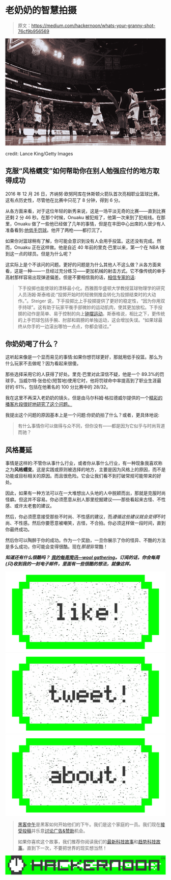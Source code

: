 # 老奶奶的智慧拍摄

> 原文：<https://medium.com/hackernoon/whats-your-granny-shot-76cf9b956569>

![](img/f2986c136de9548a6ddb0ae2bb10e608.png)

credit: Lance King/Getty Images

## 克服“风格蠕变”如何帮助你在别人勉强应付的地方取得成功

2016 年 12 月 26 日，齐纳努·欧努阿库在休斯顿火箭队首次亮相职业篮球比赛。这有点历史性，尽管他在比赛中只花了 8 分钟，得到 6 分。

从各方面来看，对于这位年轻的新秀来说，这是一场平淡无奇的比赛——直到比赛还剩 2 分 46 秒。在那个时候，Onuaku 被犯规了，他第一次来到了犯规线。在那里，Onuaku 做了一些他已经做了几年的事情，但是在丰田中心出席的人很少有人准备看到:[他低手罚球](http://www.espn.com/nba/story/_/id/18355721/chinanu-onuaku-houston-rockets-channels-rick-barry-debut)。他开了两枪——都打沉了。

如果你对篮球稍有了解，你可能会意识到没有人会用手投篮。这还没有完成。然而，Onuaku 正在这样做。他是自近 40 年前的里克·巴里以来，第一个在 NBA 做到这一点的球员。但是为什么呢？

这实际上是个不该问的问题。更好的问题是为什么其他人不这么做？从各方面来看，这是一种——一旦经过充分练习——更加机械的射击方式。它不像传统的单手高射那样容易出现弹道偏差。但是不要相信我的话，[相信专家的话](http://discovermagazine.com/2008/the-body/07-physics-proves-it-everyone-should-shoot-granny-style):

> 下手投掷也能使球的漂移最小化。西雅图华盛顿大学教授篮球物理学的研究人员汤姆·斯泰格说:“投掷开始时的轻微侧推会转化为投掷结束时的大动作。”。Steiger 说，下手投掷比上手投掷提供了更好的稳定性，“因为你用双手持球”。这有助于玩家平衡手部微妙的运动肌肉，使其更加放松。下手投掷的动作是简单、易于控制的向上[钟摆运动](http://www.myphysicslab.com/pendulum1.html)。斯泰格说，相比之下，更传统的上手罚球包括手腕、肘部和肩膀的单独运动，这会增加失误。“如果球最终从你手的一边滚出哪怕一点点，你都会错过。”

## 你奶奶喝了什么？

这听起来像是一个显而易见的事情:如果你想罚球更好，那就用低手投篮。那么为什么玩家不去做呢？因为看起来很傻。

那些选择采用它的人获得了好处。里克·巴里对此深信不疑，他是一个 89.3%的罚球手。当威尔特·张伯伦(短暂地)使用它时，他将罚球命中率提高到了职业生涯最好的 61%，包括在他著名的 100 分比赛中的 28/32。

我在这里不再深入老奶奶的镜头，但是由马尔科姆·格拉德威尔提供的一个[精彩的播客片段很好地研究了这个问题。](http://revisionisthistory.com/episodes/03-the-big-man-cant-shoot)

我提出这个问题的原因基本上是一个问题:你奶奶拍了什么？或者，更具体地说:

> 有什么事情你可以做得与众不同，但你没有——都是因为它似乎与时尚背道而驰？

## 风格蔓延

事情是这样的:不管你从事什么行业，或者你从事什么行业，有一种现象我喜欢称之为**风格蠕变**。这是实践或原则被选择的地方，主要是因为风格上的原因，而不是功能或目标相关的原因。而且很危险。它会让我们看不到打破常规可能带来的好处。

因此，如果有一种方法可以在一大堆想出人头地的人中脱颖而出，那就是克服时尚怪癖。但这并不容易。你必须愿意从别人那里挖掘建议——那些看起来古怪、不性感、或许太老套的建议。

然后，你必须愿意接受那些不时尚、不性感的建议，而*遵循这些建议就会变得*不时尚、不性感。然后你要愿意被嘲笑，古怪，不合拍。你必须这样做一段时间，直到你最终成功。

然后你可以陶醉于你的成功。作为一个奖励，一旦你展示了你的怪异、不酷的方法是多么成功，你可能会变得很酷。现在*那是*非常酷！

***知道还有什么很酷吗？*** [***我的每周简讯—wool gathering***](http://tinyletter.com/mike_sturm)***。订阅的话，你会每周(只)收到我的一封电子邮件，里面有一些很酷的想法，就像这样。***

[![](img/50ef4044ecd4e250b5d50f368b775d38.png)](http://bit.ly/HackernoonFB)[![](img/979d9a46439d5aebbdcdca574e21dc81.png)](https://goo.gl/k7XYbx)[![](img/2930ba6bd2c12218fdbbf7e02c8746ff.png)](https://goo.gl/4ofytp)

> [黑客中午](http://bit.ly/Hackernoon)是黑客如何开始他们的下午。我们是这个家庭的一员。我们现在[接受投稿](http://bit.ly/hackernoonsubmission)并乐意[讨论广告&赞助](mailto:partners@amipublications.com)机会。
> 
> 如果你喜欢这个故事，我们推荐你阅读我们的[最新科技故事](http://bit.ly/hackernoonlatestt)和[趋势科技故事](https://hackernoon.com/trending)。直到下一次，不要把世界的现实想当然！

![](img/be0ca55ba73a573dce11effb2ee80d56.png)